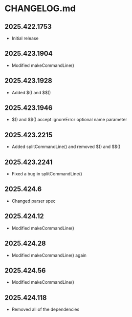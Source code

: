 # CHANGELOG.md

## 2025.422.1753

- Initial release

## 2025.423.1904

- Modified makeCommandLine()

## 2025.423.1928

- Added $() and $$()

## 2025.423.1946

- $() and $$() accept ignoreError optional name parameter

## 2025.423.2215

- Added splitCommandLine() and removed $() and $$()

## 2025.423.2241

- Fixed a bug in splitCommandLine()

## 2025.424.6

- Changed parser spec

## 2025.424.12

- Modified makeCommandLine()

## 2025.424.28

- Modified makeCommandLine() again

## 2025.424.56

- Modified makeCommandLine()

## 2025.424.118

- Removed all of the dependencies
